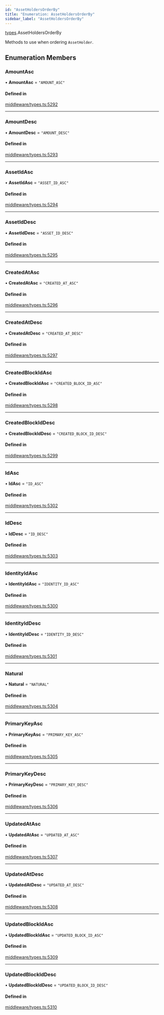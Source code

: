 ```yaml
---
id: "AssetHoldersOrderBy"
title: "Enumeration: AssetHoldersOrderBy"
sidebar_label: "AssetHoldersOrderBy"
---
```


[types](../../../modules/Types/Types.md).AssetHoldersOrderBy

Methods to use when ordering `AssetHolder`.

## Enumeration Members

### AmountAsc

• **AmountAsc** = ``"AMOUNT_ASC"``

#### Defined in

[middleware/types.ts:5292](https://github.com/PolymeshAssociation/polymesh-sdk/blob/adcc38781/src/middleware/types.ts#L5292)

___

### AmountDesc

• **AmountDesc** = ``"AMOUNT_DESC"``

#### Defined in

[middleware/types.ts:5293](https://github.com/PolymeshAssociation/polymesh-sdk/blob/adcc38781/src/middleware/types.ts#L5293)

___

### AssetIdAsc

• **AssetIdAsc** = ``"ASSET_ID_ASC"``

#### Defined in

[middleware/types.ts:5294](https://github.com/PolymeshAssociation/polymesh-sdk/blob/adcc38781/src/middleware/types.ts#L5294)

___

### AssetIdDesc

• **AssetIdDesc** = ``"ASSET_ID_DESC"``

#### Defined in

[middleware/types.ts:5295](https://github.com/PolymeshAssociation/polymesh-sdk/blob/adcc38781/src/middleware/types.ts#L5295)

___

### CreatedAtAsc

• **CreatedAtAsc** = ``"CREATED_AT_ASC"``

#### Defined in

[middleware/types.ts:5296](https://github.com/PolymeshAssociation/polymesh-sdk/blob/adcc38781/src/middleware/types.ts#L5296)

___

### CreatedAtDesc

• **CreatedAtDesc** = ``"CREATED_AT_DESC"``

#### Defined in

[middleware/types.ts:5297](https://github.com/PolymeshAssociation/polymesh-sdk/blob/adcc38781/src/middleware/types.ts#L5297)

___

### CreatedBlockIdAsc

• **CreatedBlockIdAsc** = ``"CREATED_BLOCK_ID_ASC"``

#### Defined in

[middleware/types.ts:5298](https://github.com/PolymeshAssociation/polymesh-sdk/blob/adcc38781/src/middleware/types.ts#L5298)

___

### CreatedBlockIdDesc

• **CreatedBlockIdDesc** = ``"CREATED_BLOCK_ID_DESC"``

#### Defined in

[middleware/types.ts:5299](https://github.com/PolymeshAssociation/polymesh-sdk/blob/adcc38781/src/middleware/types.ts#L5299)

___

### IdAsc

• **IdAsc** = ``"ID_ASC"``

#### Defined in

[middleware/types.ts:5302](https://github.com/PolymeshAssociation/polymesh-sdk/blob/adcc38781/src/middleware/types.ts#L5302)

___

### IdDesc

• **IdDesc** = ``"ID_DESC"``

#### Defined in

[middleware/types.ts:5303](https://github.com/PolymeshAssociation/polymesh-sdk/blob/adcc38781/src/middleware/types.ts#L5303)

___

### IdentityIdAsc

• **IdentityIdAsc** = ``"IDENTITY_ID_ASC"``

#### Defined in

[middleware/types.ts:5300](https://github.com/PolymeshAssociation/polymesh-sdk/blob/adcc38781/src/middleware/types.ts#L5300)

___

### IdentityIdDesc

• **IdentityIdDesc** = ``"IDENTITY_ID_DESC"``

#### Defined in

[middleware/types.ts:5301](https://github.com/PolymeshAssociation/polymesh-sdk/blob/adcc38781/src/middleware/types.ts#L5301)

___

### Natural

• **Natural** = ``"NATURAL"``

#### Defined in

[middleware/types.ts:5304](https://github.com/PolymeshAssociation/polymesh-sdk/blob/adcc38781/src/middleware/types.ts#L5304)

___

### PrimaryKeyAsc

• **PrimaryKeyAsc** = ``"PRIMARY_KEY_ASC"``

#### Defined in

[middleware/types.ts:5305](https://github.com/PolymeshAssociation/polymesh-sdk/blob/adcc38781/src/middleware/types.ts#L5305)

___

### PrimaryKeyDesc

• **PrimaryKeyDesc** = ``"PRIMARY_KEY_DESC"``

#### Defined in

[middleware/types.ts:5306](https://github.com/PolymeshAssociation/polymesh-sdk/blob/adcc38781/src/middleware/types.ts#L5306)

___

### UpdatedAtAsc

• **UpdatedAtAsc** = ``"UPDATED_AT_ASC"``

#### Defined in

[middleware/types.ts:5307](https://github.com/PolymeshAssociation/polymesh-sdk/blob/adcc38781/src/middleware/types.ts#L5307)

___

### UpdatedAtDesc

• **UpdatedAtDesc** = ``"UPDATED_AT_DESC"``

#### Defined in

[middleware/types.ts:5308](https://github.com/PolymeshAssociation/polymesh-sdk/blob/adcc38781/src/middleware/types.ts#L5308)

___

### UpdatedBlockIdAsc

• **UpdatedBlockIdAsc** = ``"UPDATED_BLOCK_ID_ASC"``

#### Defined in

[middleware/types.ts:5309](https://github.com/PolymeshAssociation/polymesh-sdk/blob/adcc38781/src/middleware/types.ts#L5309)

___

### UpdatedBlockIdDesc

• **UpdatedBlockIdDesc** = ``"UPDATED_BLOCK_ID_DESC"``

#### Defined in

[middleware/types.ts:5310](https://github.com/PolymeshAssociation/polymesh-sdk/blob/adcc38781/src/middleware/types.ts#L5310)
